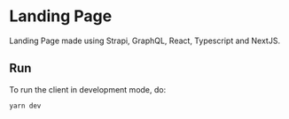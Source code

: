 # Landing Page

Landing Page made using Strapi, GraphQL, React, Typescript and NextJS.

## Run

To run the client in development mode, do:

`yarn dev`
